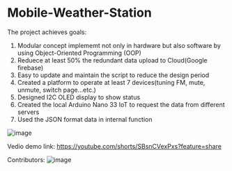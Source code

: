 # Mobile-Weather-Station
The project achieves goals:
1. Modular concept implememt not only in hardware but also software by using Object-Oriented Programming (OOP)
2. Reduece at least 50% the redundant data upload to Cloud(Google firebase)
3. Easy to update and maintain the script to reduce the design period
4. Created a platform to operate at least 7 devices(tuning FM, mute, unmute, switch page...etc.)
5. Designed I2C OLED display to show status
6. Created the local Arduino Nano 33 IoT to request the data from different servers
7. Used the JSON format data in internal function


![image](https://user-images.githubusercontent.com/89892249/175788070-d1e77163-4127-4aa5-9029-348111d97247.png)

Vedio demo link: https://youtube.com/shorts/SBsnCVexPxs?feature=share

Contributors:
![image](https://user-images.githubusercontent.com/89892249/175788143-390d1204-b8ad-483b-91bf-f6d54a53208d.png)
